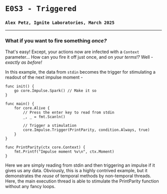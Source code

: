 # `E0S3 - Triggered`
### `Alex Petz, Ignite Laboratories, March 2025`

---

### What if you want to fire something _once?_

That's easy!  Except, your actions now are infected with a `Context` parameter...  How can you fire
it off just once, and on _your terms!?_  Well - _exactly as before!_  

In this example, the data from `stdin` becomes the trigger for stimulating a readout of the next impulse moment -

    func init() {
        go core.Impulse.Spark() // Make it so
    }
    
    func main() {
        for core.Alive {
		    // Press the enter key to read from stdin
            _, _ = fmt.Scanln()

            // Trigger a stimulation
            core.Impulse.Trigger(PrintParity, condition.Always, true)
        }
    }
    
    func PrintParity(ctx core.Context) {
        fmt.Printf("Impulse moment %v\n", ctx.Moment)
    }

Here we are simply reading from stdin and then triggering an impulse if it gives us any data. Obviously,
this is a highly contrived example, but it demonstrates the _reuse_ of temporal methods by non-temporal
threads.  Here, the main execution thread is able to stimulate the PrintParity function without any
fancy loops.